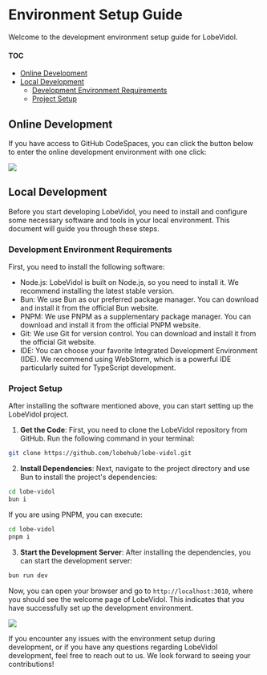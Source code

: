 # Environment Setup Guide

Welcome to the development environment setup guide for LobeVidol.

#### TOC

- [Online Development](#online-development)
- [Local Development](#local-development)
  - [Development Environment Requirements](#development-environment-requirements)
  - [Project Setup](#project-setup)

## Online Development

If you have access to GitHub CodeSpaces, you can click the button below to enter the online development environment with one click:

[![][codespaces-shield]][codespaces-link]

## Local Development

Before you start developing LobeVidol, you need to install and configure some necessary software and tools in your local environment. This document will guide you through these steps.

### Development Environment Requirements

First, you need to install the following software:

- Node.js: LobeVidol is built on Node.js, so you need to install it. We recommend installing the latest stable version.
- Bun: We use Bun as our preferred package manager. You can download and install it from the official Bun website.
- PNPM: We use PNPM as a supplementary package manager. You can download and install it from the official PNPM website.
- Git: We use Git for version control. You can download and install it from the official Git website.
- IDE: You can choose your favorite Integrated Development Environment (IDE). We recommend using WebStorm, which is a powerful IDE particularly suited for TypeScript development.

### Project Setup

After installing the software mentioned above, you can start setting up the LobeVidol project.

1. **Get the Code**: First, you need to clone the LobeVidol repository from GitHub. Run the following command in your terminal:

```bash
git clone https://github.com/lobehub/lobe-vidol.git
```

2. **Install Dependencies**: Next, navigate to the project directory and use Bun to install the project's dependencies:

```bash
cd lobe-vidol
bun i
```

If you are using PNPM, you can execute:

```bash
cd lobe-vidol
pnpm i
```

3. **Start the Development Server**: After installing the dependencies, you can start the development server:

```bash
bun run dev
```

Now, you can open your browser and go to `http://localhost:3010`, where you should see the welcome page of LobeVidol. This indicates that you have successfully set up the development environment.

![](https://github-production-user-asset-6210df.s3.amazonaws.com/28616219/274655364-414bc31e-8511-47a3-af17-209b530effc7.png)

If you encounter any issues with the environment setup during development, or if you have any questions regarding LobeVidol development, feel free to reach out to us. We look forward to seeing your contributions!

[codespaces-link]: https://codespaces.new/lobehub/lobe-vidol
[codespaces-shield]: https://github.com/codespaces/badge.svg
